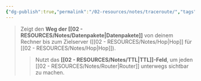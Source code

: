 ```yaml
---
{"dg-publish":true,"permalink":"/02-resources/notes/traceroute/","tags":["informatik/betriebssystem/windows/command","informatik/netzwerk"],"noteIcon":"","updated":"2025-09-10T16:55:35.000+02:00"}
---
```


> Zeigt den **Weg der [[02 - RESOURCES/Notes/Datenpakete\|Datenpakete]]** von deinem Rechner bis zum Zielserver ([[02 - RESOURCES/Notes/Hop\|Hop]] für [[02 - RESOURCES/Notes/Hop\|Hop]]).  
>> Nutzt das **[[02 - RESOURCES/Notes/TTL\|TTL]]-Feld**, um jeden [[02 - RESOURCES/Notes/Router\|Router]] unterwegs sichtbar zu machen.
